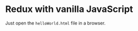 Redux with vanilla JavaScript
=============================

Just open the `helloWorld.html` file in a browser.